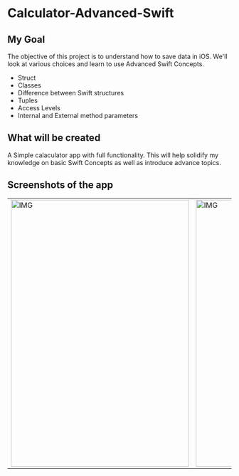 # Calculator-Advanced-Swift

## My Goal

The objective of this project is to understand how to save data in iOS. We'll look at various choices and learn to use Advanced Swift Concepts.
- Struct
- Classes
- Difference between Swift structures
- Tuples
- Access Levels
- Internal and External method parameters

## What will be created

A Simple calaculator app with full functionality.
 This will help solidify my knowledge on basic Swift Concepts as well as introduce advance topics.

## Screenshots of the app
<table>
 <tr>
  <td>
   <img align="center" alt="IMG" src="https://raw.githubusercontent.com/BashirYesufu/What-Flower/Documentation/main/image 1.png" width="400" height="600" />
  </td>
  <td>
    <img align="center" alt="IMG" src="https://raw.githubusercontent.com/BashirYesufu/What-Flower/Documentation/main/image 2.png" width="400" height="600" />
  </td>
   <td>
    <img align="right" alt="IMG" src="https://raw.githubusercontent.com/BashirYesufu/What-Flower/Documentation/main/image 3.png" width="400" height="600" />
  </td>
 </tr>
</table>
